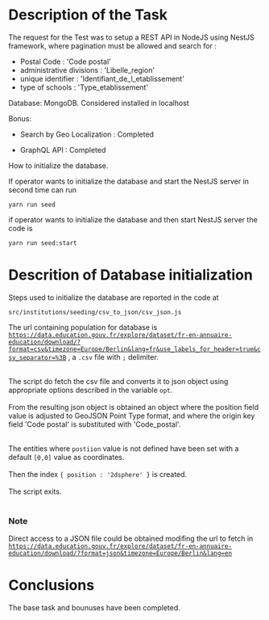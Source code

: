 # Description of the Task

The request for the Test was to setup a REST API in NodeJS using NestJS framework, where pagination must be allowed and search for :

- Postal Code : 'Code postal'
- administrative divisions : 'Libelle_region'  
- unique identifier : 'Identifiant_de_l_etablissement'
- type of schools : 'Type_etablissement'

Database:
MongoDB. Considered installed in localhost

Bonus:
- Search by Geo Localization : Completed

- GraphQL API : Completed

How to initialize the database.

If operator wants to initialize the database and start the NestJS server in second time can run 

<code>yarn run seed</code>

if operator wants to initialize the database and then start NestJS server the code is

<code>yarn run seed:start</code>

# Descrition of Database initialization

Steps used to initialize the database are reported in the code at 

<code>src/institutions/seeding/csv_to_json/csv_json.js</code>

The url containing population for database is <code>https://data.education.gouv.fr/explore/dataset/fr-en-annuaire-education/download/?format=csv&timezone=Europe/Berlin&lang=fr&use_labels_for_header=true&csv_separator=%3B</code> , a <code>.csv</code> file with <code>;</code> delimiter. <br><br>

The script do fetch the csv file and converts it to json object using appropriate options described in the variable <code>opt</code>. <br><br>
From the resulting json object is obtained an object where the </code>position</code> field value is adjusted to GeoJSON Point Type format, and where the origin key field 'Code postal' is substituted with 'Code_postal'.<br><br>

The entities where <code>postiion</code> value is not defined have been set with a default <code>[0,0]</code> value as coordinates.<br><br>
Then the index <code>{ position : '2dsphere' }</code> is created.<br><br>
The script exits.
<br><br>

### Note ###
Direct access to a JSON file could be obtained modifing the url to fetch in 
<code>https://data.education.gouv.fr/explore/dataset/fr-en-annuaire-education/download/?format=json&timezone=Europe/Berlin&lang=en</code>
# Conclusions

The base task and bounuses have been completed.
